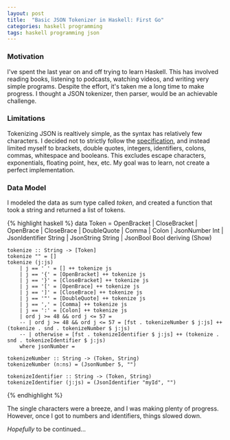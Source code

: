 ```yaml
---
layout: post
title:  "Basic JSON Tokenizer in Haskell: First Go"
categories: haskell programming
tags: haskell programming json
---
```


### Motivation
I've spent the last year on and off trying to learn Haskell.
This has involved reading books, listening to podcasts, watching videos, and writing very simple programs.
Despite the effort, it's taken me a long time to make progress.
I thought a JSON tokenizer, then parser, would be an achievable challenge. 

### Limitations 
Tokenizing JSON is realtively simple, as the syntax has relatively few characters. 
I decided not to strictly follow the [specification](https://www.json.org/json-en.html), and instead limited myself to brackets, double quotes, integers, identifiers, colons, commas, whitespace and booleans.
This excludes escape characters, exponentials, floating point, hex, etc. 
My goal was to learn, not create a perfect implementation. 

### Data Model
I modeled the data as sum type called *token*, and created a function that took a string and returned a list of tokens.

{% highlight haskell %}
    data Token = 
        OpenBracket | CloseBracket |
        OpenBrace | CloseBrace |
        DoubleQuote |
        Comma |
        Colon |
        JsonNumber Int |
        JsonIdentifier String |
        JsonString String |
        JsonBool Bool
        deriving (Show)

    tokenize :: String -> [Token]
    tokenize "" = []
    tokenize (j:js)
        | j == ' ' = [] ++ tokenize js
        | j == '{' = [OpenBracket] ++ tokenize js
        | j == '}' = [CloseBracket] ++ tokenize js
        | j == '[' = [OpenBrace] ++ tokenize js
        | j == ']' = [CloseBrace] ++ tokenize js
        | j == '"' = [DoubleQuote] ++ tokenize js
        | j == ',' = [Comma] ++ tokenize js
        | j == ':' = [Colon] ++ tokenize js
        | ord j >= 48 && ord j <= 57 = 
        -- | ord j >= 48 && ord j <= 57 = [fst . tokenizeNumber $ j:js] ++ (tokenize . snd . tokenizeNumber $ j:js)
        -- | otherwise = [fst . tokenizeIdentifier $ j:js] ++ (tokenize . snd . tokenizeIdentifier $ j:js)
        where jsonNumber = 

    tokenizeNumber :: String -> (Token, String)
    tokenizeNumber (n:ns) = (JsonNumber 5, "")

    tokenizeIdentifier :: String -> (Token, String)
    tokenizeIdentifier (j:js) = (JsonIdentifier "myId", "")
{% endhighlight %}

The single characters were a breeze, and I was making plenty of progress. 
However, once I got to numbers and identifiers, things slowed down. 

*Hopefully* to be continued...